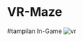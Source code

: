 # VR-Maze

 #tampilan In-Game 
 ![vr](https://github.com/AndrewLimm/VR-Maze/assets/111834162/0f726647-a6e8-4220-8679-8f7dbe1ba24e)

